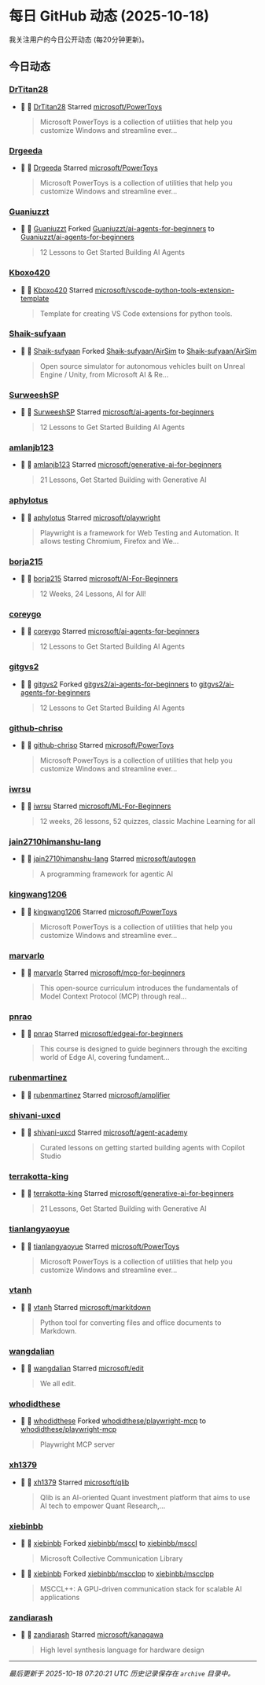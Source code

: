 # 每日 GitHub 动态 (2025-10-18)

我关注用户的今日公开动态 (每20分钟更新)。

## 今日动态

### [DrTitan28](https://github.com/DrTitan28)
- 🌟 👤 [DrTitan28](https://github.com/DrTitan28) Starred [microsoft/PowerToys](https://github.com/microsoft/PowerToys)
  > Microsoft PowerToys is a collection of utilities that help you customize Windows and streamline ever...

### [Drgeeda](https://github.com/Drgeeda)
- 🌟 👤 [Drgeeda](https://github.com/Drgeeda) Starred [microsoft/PowerToys](https://github.com/microsoft/PowerToys)
  > Microsoft PowerToys is a collection of utilities that help you customize Windows and streamline ever...

### [Guaniuzzt](https://github.com/Guaniuzzt)
- 🍴 👤 [Guaniuzzt](https://github.com/Guaniuzzt) Forked [Guaniuzzt/ai-agents-for-beginners](https://github.com/Guaniuzzt/ai-agents-for-beginners) to [Guaniuzzt/ai-agents-for-beginners](https://github.com/Guaniuzzt/ai-agents-for-beginners)
  > 12 Lessons to Get Started Building AI Agents

### [Kboxo420](https://github.com/Kboxo420)
- 🌟 👤 [Kboxo420](https://github.com/Kboxo420) Starred [microsoft/vscode-python-tools-extension-template](https://github.com/microsoft/vscode-python-tools-extension-template)
  > Template for creating VS Code extensions for python tools. 

### [Shaik-sufyaan](https://github.com/Shaik-sufyaan)
- 🍴 👤 [Shaik-sufyaan](https://github.com/Shaik-sufyaan) Forked [Shaik-sufyaan/AirSim](https://github.com/Shaik-sufyaan/AirSim) to [Shaik-sufyaan/AirSim](https://github.com/Shaik-sufyaan/AirSim)
  > Open source simulator for autonomous vehicles built on Unreal Engine / Unity, from Microsoft AI & Re...

### [SurweeshSP](https://github.com/SurweeshSP)
- 🌟 👤 [SurweeshSP](https://github.com/SurweeshSP) Starred [microsoft/ai-agents-for-beginners](https://github.com/microsoft/ai-agents-for-beginners)
  > 12 Lessons to Get Started Building AI Agents

### [amlanjb123](https://github.com/amlanjb123)
- 🌟 👤 [amlanjb123](https://github.com/amlanjb123) Starred [microsoft/generative-ai-for-beginners](https://github.com/microsoft/generative-ai-for-beginners)
  > 21 Lessons, Get Started Building with Generative AI 

### [aphylotus](https://github.com/aphylotus)
- 🌟 👤 [aphylotus](https://github.com/aphylotus) Starred [microsoft/playwright](https://github.com/microsoft/playwright)
  > Playwright is a framework for Web Testing and Automation. It allows testing Chromium, Firefox and We...

### [borja215](https://github.com/borja215)
- 🌟 👤 [borja215](https://github.com/borja215) Starred [microsoft/AI-For-Beginners](https://github.com/microsoft/AI-For-Beginners)
  > 12 Weeks, 24 Lessons, AI for All!

### [coreygo](https://github.com/coreygo)
- 🌟 👤 [coreygo](https://github.com/coreygo) Starred [microsoft/ai-agents-for-beginners](https://github.com/microsoft/ai-agents-for-beginners)
  > 12 Lessons to Get Started Building AI Agents

### [gitgvs2](https://github.com/gitgvs2)
- 🍴 👤 [gitgvs2](https://github.com/gitgvs2) Forked [gitgvs2/ai-agents-for-beginners](https://github.com/gitgvs2/ai-agents-for-beginners) to [gitgvs2/ai-agents-for-beginners](https://github.com/gitgvs2/ai-agents-for-beginners)
  > 12 Lessons to Get Started Building AI Agents

### [github-chriso](https://github.com/github-chriso)
- 🌟 👤 [github-chriso](https://github.com/github-chriso) Starred [microsoft/PowerToys](https://github.com/microsoft/PowerToys)
  > Microsoft PowerToys is a collection of utilities that help you customize Windows and streamline ever...

### [iwrsu](https://github.com/iwrsu)
- 🌟 👤 [iwrsu](https://github.com/iwrsu) Starred [microsoft/ML-For-Beginners](https://github.com/microsoft/ML-For-Beginners)
  > 12 weeks, 26 lessons, 52 quizzes, classic Machine Learning for all

### [jain2710himanshu-lang](https://github.com/jain2710himanshu-lang)
- 🌟 👤 [jain2710himanshu-lang](https://github.com/jain2710himanshu-lang) Starred [microsoft/autogen](https://github.com/microsoft/autogen)
  > A programming framework for agentic AI

### [kingwang1206](https://github.com/kingwang1206)
- 🌟 👤 [kingwang1206](https://github.com/kingwang1206) Starred [microsoft/PowerToys](https://github.com/microsoft/PowerToys)
  > Microsoft PowerToys is a collection of utilities that help you customize Windows and streamline ever...

### [marvarlo](https://github.com/marvarlo)
- 🌟 👤 [marvarlo](https://github.com/marvarlo) Starred [microsoft/mcp-for-beginners](https://github.com/microsoft/mcp-for-beginners)
  > This open-source curriculum introduces the fundamentals of Model Context Protocol (MCP) through real...

### [pnrao](https://github.com/pnrao)
- 🌟 👤 [pnrao](https://github.com/pnrao) Starred [microsoft/edgeai-for-beginners](https://github.com/microsoft/edgeai-for-beginners)
  > This course is designed to guide beginners through the exciting world of Edge AI, covering fundament...

### [rubenmartinez](https://github.com/rubenmartinez)
- 🌟 👤 [rubenmartinez](https://github.com/rubenmartinez) Starred [microsoft/amplifier](https://github.com/microsoft/amplifier)

### [shivani-uxcd](https://github.com/shivani-uxcd)
- 🌟 👤 [shivani-uxcd](https://github.com/shivani-uxcd) Starred [microsoft/agent-academy](https://github.com/microsoft/agent-academy)
  > Curated lessons on getting started building agents with Copilot Studio

### [terrakotta-king](https://github.com/terrakotta-king)
- 🌟 👤 [terrakotta-king](https://github.com/terrakotta-king) Starred [microsoft/generative-ai-for-beginners](https://github.com/microsoft/generative-ai-for-beginners)
  > 21 Lessons, Get Started Building with Generative AI 

### [tianlangyaoyue](https://github.com/tianlangyaoyue)
- 🌟 👤 [tianlangyaoyue](https://github.com/tianlangyaoyue) Starred [microsoft/PowerToys](https://github.com/microsoft/PowerToys)
  > Microsoft PowerToys is a collection of utilities that help you customize Windows and streamline ever...

### [vtanh](https://github.com/vtanh)
- 🌟 👤 [vtanh](https://github.com/vtanh) Starred [microsoft/markitdown](https://github.com/microsoft/markitdown)
  > Python tool for converting files and office documents to Markdown.

### [wangdalian](https://github.com/wangdalian)
- 🌟 👤 [wangdalian](https://github.com/wangdalian) Starred [microsoft/edit](https://github.com/microsoft/edit)
  > We all edit.

### [whodidthese](https://github.com/whodidthese)
- 🍴 👤 [whodidthese](https://github.com/whodidthese) Forked [whodidthese/playwright-mcp](https://github.com/whodidthese/playwright-mcp) to [whodidthese/playwright-mcp](https://github.com/whodidthese/playwright-mcp)
  > Playwright MCP server

### [xh1379](https://github.com/xh1379)
- 🌟 👤 [xh1379](https://github.com/xh1379) Starred [microsoft/qlib](https://github.com/microsoft/qlib)
  > Qlib is an AI-oriented Quant investment platform that aims to use AI tech to empower Quant Research,...

### [xiebinbb](https://github.com/xiebinbb)
- 🍴 👤 [xiebinbb](https://github.com/xiebinbb) Forked [xiebinbb/msccl](https://github.com/xiebinbb/msccl) to [xiebinbb/msccl](https://github.com/xiebinbb/msccl)
  > Microsoft Collective Communication Library
- 🍴 👤 [xiebinbb](https://github.com/xiebinbb) Forked [xiebinbb/mscclpp](https://github.com/xiebinbb/mscclpp) to [xiebinbb/mscclpp](https://github.com/xiebinbb/mscclpp)
  > MSCCL++: A GPU-driven communication stack for scalable AI applications

### [zandiarash](https://github.com/zandiarash)
- 🌟 👤 [zandiarash](https://github.com/zandiarash) Starred [microsoft/kanagawa](https://github.com/microsoft/kanagawa)
  > High level synthesis language for hardware design


---
*最后更新于 2025-10-18 07:20:21 UTC*
*历史记录保存在 `archive` 目录中。*
